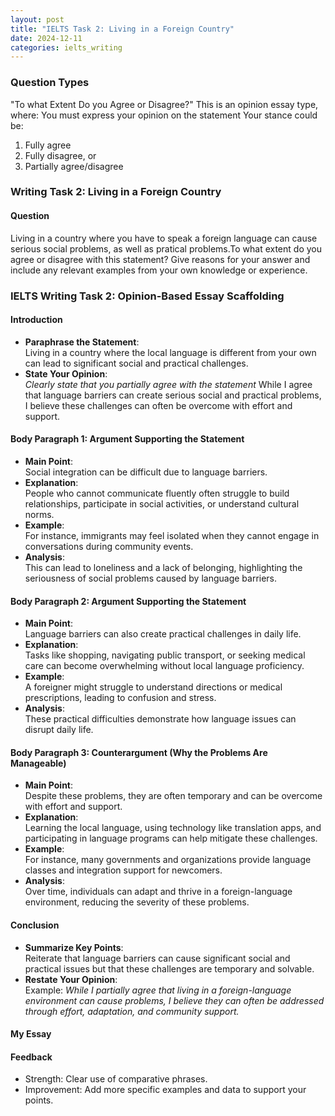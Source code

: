 ```yaml
---
layout: post
title: "IELTS Task 2: Living in a Foreign Country"
date: 2024-12-11
categories: ielts_writing
---
```

### Question Types
"To what Extent Do you Agree or Disagree?"
This is an opinion essay type, where:
You must express your opinion on the statement
Your stance could be:
1. Fully agree
2. Fully disagree, or
3. Partially agree/disagree


### Writing Task 2: Living in a Foreign Country

#### Question
Living in a country where you have to speak a foreign language can cause serious social problems, as well as pratical problems.To what extent do you agree or disagree with this statement? Give reasons for your answer and include any relevant examples from your own knowledge or experience.

### IELTS Writing Task 2: Opinion-Based Essay Scaffolding

#### Introduction
- **Paraphrase the Statement**:  
  Living in a country where the local language is different from your own can lead to significant social and practical challenges.
- **State Your Opinion**:  
  *Clearly state that you partially agree with the statement*
  While I agree that language barriers can create serious social and practical problems, I believe these challenges can often be overcome with effort and support.

#### Body Paragraph 1: Argument Supporting the Statement
- **Main Point**:  
  Social integration can be difficult due to language barriers.
- **Explanation**:  
  People who cannot communicate fluently often struggle to build relationships, participate in social activities, or understand cultural norms.
- **Example**:  
  For instance, immigrants may feel isolated when they cannot engage in conversations during community events.
- **Analysis**:  
  This can lead to loneliness and a lack of belonging, highlighting the seriousness of social problems caused by language barriers.

#### Body Paragraph 2: Argument Supporting the Statement
- **Main Point**:  
  Language barriers can also create practical challenges in daily life.
- **Explanation**:  
  Tasks like shopping, navigating public transport, or seeking medical care can become overwhelming without local language proficiency.
- **Example**:  
  A foreigner might struggle to understand directions or medical prescriptions, leading to confusion and stress.
- **Analysis**:  
  These practical difficulties demonstrate how language issues can disrupt daily life.

#### Body Paragraph 3: Counterargument (Why the Problems Are Manageable)
- **Main Point**:  
  Despite these problems, they are often temporary and can be overcome with effort and support.
- **Explanation**:  
  Learning the local language, using technology like translation apps, and participating in language programs can help mitigate these challenges.
- **Example**:  
  For instance, many governments and organizations provide language classes and integration support for newcomers.
- **Analysis**:  
  Over time, individuals can adapt and thrive in a foreign-language environment, reducing the severity of these problems.

#### Conclusion
- **Summarize Key Points**:  
  Reiterate that language barriers can cause significant social and practical issues but that these challenges are temporary and solvable.
- **Restate Your Opinion**:  
  Example: *While I partially agree that living in a foreign-language environment can cause problems, I believe they can often be addressed through effort, adaptation, and community support.*


#### My Essay


#### Feedback
- Strength: Clear use of comparative phrases.
- Improvement: Add more specific examples and data to support your points.
